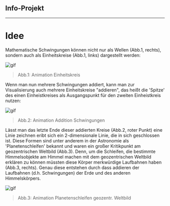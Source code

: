 ## **Info-Projekt**

---

# Idee

Mathematische Schwingungen können nicht nur als Wellen (Abb.1, rechts), sondern auch als Einheitskreise (Abb.1, links) dargestellt werden:

![gif](https://upload.wikimedia.org/wikipedia/commons/thumb/f/f3/Sinus_und_Cosinus_am_Einheitskreis.gif/800px-Sinus_und_Cosinus_am_Einheitskreis.gif)
>Abb.1: Animation Einheitskreis

Wenn man nun mehrere Schwingungen addiert, kann man zur Visualisierung auch mehrere Einheitskreise "addieren", das heißt die 'Spitze' des einen Einheistkreises als Ausgangspunkt für den zweiten Einheistkreis nutzen:

![gif](https://upload.wikimedia.org/wikipedia/commons/b/bd/Fourier_series_square_wave_circles_animation.svg)
>Abb.2: Animation Addition Schwingungen

Lässt man das letzte Ende dieser addierten Kreise (Abb.2, roter Punkt) eine Linie zeichnen eribt sich ein 2-dimensionale Linie, die in sich geschlossen ist. Diese Formen sind unter anderem in der Astronomie als 'Planetenschleifen' bekannt und waren ein großer Kritikpunkt am geozentrischen Weltbild (Abb.3). Denn, um die Schleifen, die bestimmte Himmelsobjekte am Himmel machen mit dem geozentrischen Weltbild erklären zu können müssten diese Körper merkwürdige Laufbahnen haben (Abb.3, rechts). Genau diese entstehen durch dass addieren der Laufbahnen (d.h. Schwingungen) der Erde und des anderen Himmelskörpers.

![gif](https://upload.wikimedia.org/wikipedia/commons/e/ea/Apparent_retrograde_motion.gif)
>Abb.3: Animation Planetenschleifen geozentr. Weltbild 

